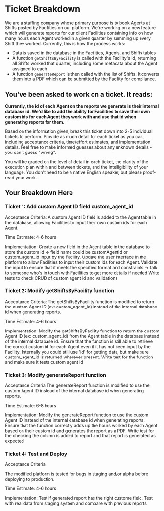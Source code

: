 # Ticket Breakdown

We are a staffing company whose primary purpose is to book Agents at Shifts posted by Facilities on our platform. We're working on a new feature which will generate reports for our client Facilities containing info on how many hours each Agent worked in a given quarter by summing up every Shift they worked. Currently, this is how the process works:

- Data is saved in the database in the Facilities, Agents, and Shifts tables
- A function `getShiftsByFacility` is called with the Facility's id, returning all Shifts worked that quarter, including some metadata about the Agent assigned to each
- A function `generateReport` is then called with the list of Shifts. It converts them into a PDF which can be submitted by the Facility for compliance.

## You've been asked to work on a ticket. It reads:

**Currently, the id of each Agent on the reports we generate is their internal database id. We'd like to add the ability for Facilities to save their own custom ids for each Agent they work with and use that id when generating reports for them.**

Based on the information given, break this ticket down into 2-5 individual tickets to perform. Provide as much detail for each ticket as you can, including acceptance criteria, time/effort estimates, and implementation details. Feel free to make informed guesses about any unknown details - you can't guess "wrong".

You will be graded on the level of detail in each ticket, the clarity of the execution plan within and between tickets, and the intelligibility of your language. You don't need to be a native English speaker, but please proof-read your work.

## Your Breakdown Here

### Ticket 1: Add custom Agent ID field custom_agent_id

Acceptance Criteria:
A custom Agent ID field is added to the Agent table in the database, allowing Facilities to input their own custom ids for each Agent.

Time Estimate:
4-6 hours

Implementation:
Create a new field in the Agent table in the database to store the custom id -> field name could be customAgentId or custom_agent_id input by the Facility.
Update the user interface in the platform to allow Facilities to input their custom ids for each Agent.
Validate the input to ensure that it meets the specified format and constraints -> talk to someone who's in touch with Facilities to get more details if needed
Write tests to check CRUD of custom agent id and validations

### Ticket 2: Modify getShiftsByFacility function

Acceptance Criteria:
The getShiftsByFacility function is modified to return the custom Agent ID (ex: custom_agent_id) instead of the internal database id when generating reports.

Time Estimate:
4-6 hours

Implementation:
Modify the getShiftsByFacility function to return the custom Agent ID (ex: custom_agent_id) from the Agent table in the database instead of the internal database id.
Ensure that the function is still able to retrieve the correct custom id for each Agent even if it has not been input by the Facility.
Internally you could still use 'id' for getting data, but make sure custom_agent_id is returned wherever present.
Write test for the function and make sure it tests custom agent id

### Ticket 3: Modify generateReport function

Acceptance Criteria
The generateReport function is modified to use the custom Agent ID instead of the internal database id when generating reports.

Time Estimate:
6-8 hours

Implementation:
Modify the generateReport function to use the custom Agent ID instead of the internal database id when generating reports.
Ensure that the function correctly adds up the hours worked by each Agent based on their custom id and generates the report as a PDF.
Write test for the checking the column is added to report and that report is generated as expected

### Ticket 4: Test and Deploy

Acceptance Criteria

The modified platform is tested for bugs in staging and/or alpha before deploying to production.

Time Estimate:
4-6 hours

Implementation:
Test if generated report has the right custome field.
Test with real data from staging system and compare with previous reports
